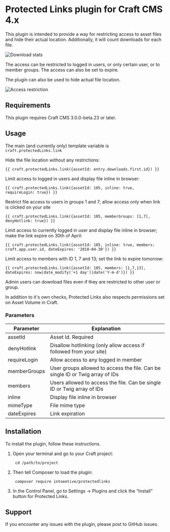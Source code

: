 # Protected Links plugin for Craft CMS 4.x

This plugin is intended to provide a way for restricting access to asset files and hide their actual location. Additionally, it will count downloads for each file.

![Download stats](resources/img/scr1.png)

The access can be restricted to logged in users, or only certain user, or to member groups. The access can also be set to expire.

The plugin can also be used to hide actual file location.

![Access restriction](resources/img/scr2.png)

## Requirements

This plugin requires Craft CMS 3.0.0-beta.23 or later.

## Usage

The main (and currently only) template variable is `craft.protectedLinks.link`

Hide the file location without any restrictions:
```
{{ craft.protectedLinks.link({assetId: entry.downloads.first.id}) }}
```

Limit access to logged in users and display file inline in browser:
```
{{ craft.protectedLinks.link({assetId: 105, inline: true, requireLogin: true}) }}
```

Restrict file access to users in groups 1 and 7; allow access only when link is clicked on your site
```
{{ craft.protectedLinks.link({assetId: 105, memberGroups: [1,7], denyHotlink: true}) }}
```

Limit access to currently logged in user and display file inline in browser; make the link expire on 30th of April:
```
{{ craft.protectedLinks.link({assetId: 105, inline: true, members: craft.app.user.id, dateExpires: '2018-04-30'}) }}
```

Limit access to members with ID 1, 7 and 13; set the link to expire tomorrow:
```
{{ craft.protectedLinks.link({assetId: 105, members: [1,7,13], dateExpires: now|date_modify('+1 day')|date('Y-m-d')}) }}
```

Admin users can download files even if they are restricted to other user or group.

In addition to it's own checks, Protected Links also respects permissions set on Asset Volume in Craft.

### Parameters

| Parameter | Explanation |
| --------- | ----------- |
| assetId | Asset Id. Required |
| denyHotlink | Disallow hotlinking (only allow access if followed from your site) |
| requireLogin | Allow access to any logged in member |
| memberGroups | User groups allowed to access the file. Can be single ID or Twig array of IDs |
| members | Users allowed to access the file. Can be single ID or Twig array of IDs |
| inline | Display file inline in browser |
| mimeType | File mime type |
| dateExpires | Link expiration |

## Installation

To install the plugin, follow these instructions.

1. Open your terminal and go to your Craft project:

        cd /path/to/project

2. Then tell Composer to load the plugin:

        composer require intoeetive/protectedlinks

3. In the Control Panel, go to Settings → Plugins and click the “Install” button for Protected Links.

## Support

If you encounter any issues with the plugin, please post to GitHub issues.
